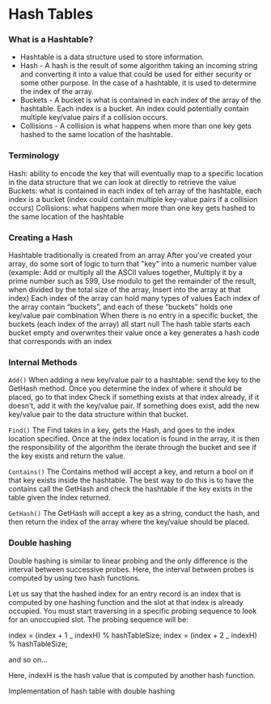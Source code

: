 # Hash Tables

### What is a Hashtable?

- Hashtable is a data structure used to store information.
- Hash - A hash is the result of some algorithm taking an incoming string and converting it into a value that could be used for either security or some other purpose. In the case of a hashtable, it is used to determine the index of the array.
- Buckets - A bucket is what is contained in each index of the array of the hashtable. Each index is a bucket. An index could potentially contain multiple key/value pairs if a collision occurs.
- Collisions - A collision is what happens when more than one key gets hashed to the same location of the hashtable.

### Terminology

Hash: ability to encode the key that will eventually map to a specific location in the data structure that we can look at directly to retrieve the value
Buckets: what is contained in each index of teh array of the hashtable, each index is a bucket (index could contain multiple key-value pairs if a collision occurs)
Collisions: what happens when more than one key gets hashed to the same location of the hashtable

### Creating a Hash

Hashtable traditionally is created from an array
After you've created your array, do some sort of logic to turn that "key" into a numeric number value (example: Add or multiply all the ASCII values together, Multiply it by a prime number such as 599, Use modulo to get the remainder of the result, when divided by the total size of the array, Insert into the array at that index)
Each index of the array can hold many types of values
Each index of the array contain “buckets”, and each of these “buckets” holds one key/value pair combination
When there is no entry in a specific bucket, the buckets (each index of the array) all start null
The hash table starts each bucket empty and overwrites their value once a key generates a hash code that corresponds with an index

### Internal Methods

`Add()`
When adding a new key/value pair to a hashtable:
send the key to the GetHash method. Once you determine the index of where it should be placed, go to that index
Check if something exists at that index already, if it doesn’t, add it with the key/value pair. If something does exist, add the new key/value pair to the data structure within that bucket.

`Find()`
The Find takes in a key, gets the Hash, and goes to the index location specified. Once at the index location is found in the array, it is then the responsibility of the algorithm the iterate through the bucket and see if the key exists and return the value.

`Contains()`
The Contains method will accept a key, and return a bool on if that key exists inside the hashtable. The best way to do this is to have the contains call the GetHash and check the hashtable if the key exists in the table given the index returned.

`GetHash()`
The GetHash will accept a key as a string, conduct the hash, and then return the index of the array where the key/value should be placed.

### Double hashing

Double hashing is similar to linear probing and the only difference is the interval between successive probes. Here, the interval between probes is computed by using two hash functions.

Let us say that the hashed index for an entry record is an index that is computed by one hashing function and the slot at that index is already occupied. You must start traversing in a specific probing sequence to look for an unoccupied slot. The probing sequence will be:

index = (index + 1 _ indexH) % hashTableSize;
index = (index + 2 _ indexH) % hashTableSize;

and so on…

Here, indexH is the hash value that is computed by another hash function.

Implementation of hash table with double hashing
